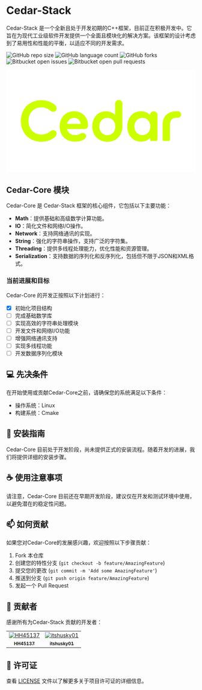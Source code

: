 # Cedar-Stack

Cedar-Stack 是一个全新且处于开发初期的C++框架，目前正在积极开发中。它旨在为现代工业级软件开发提供一个全面且模块化的解决方案。该框架的设计考虑到了易用性和性能的平衡，以适应不同的开发需求。

![GitHub repo size](https://img.shields.io/github/repo-size/CedarStack/Cedar-Core?style=for-the-badge)
![GitHub language count](https://img.shields.io/github/languages/count/CedarStack/Cedar-Core?style=for-the-badge)
![GitHub forks](https://img.shields.io/github/forks/CedarStack/Cedar-Core?style=for-the-badge)
![Bitbucket open issues](https://img.shields.io/bitbucket/issues/CedarStack/Cedar-Core?style=for-the-badge)
![Bitbucket open pull requests](https://img.shields.io/bitbucket/pr-raw/CedarStack/Cedar-Core?style=for-the-badge)

<img src="logo-image.png" alt="Logo image">

## Cedar-Core 模块

Cedar-Core 是 Cedar-Stack 框架的核心组件，它包括以下主要功能：

- **Math**：提供基础和高级数学计算功能。
- **IO**：简化文件和网络I/O操作。
- **Network**：支持网络通讯的实现。
- **String**：强化的字符串操作，支持广泛的字符集。
- **Threading**：提供多线程处理能力，优化性能和资源管理。
- **Serialization**：支持数据的序列化和反序列化，包括但不限于JSON和XML格式。

### 当前进展和目标

Cedar-Core 的开发正按照以下计划进行：

- [X] 初始化项目结构
- [ ] 完成基础数学库
- [ ] 实现高效的字符串处理模块
- [ ] 开发文件和网络I/O功能
- [ ] 增强网络通讯支持
- [ ] 实现多线程功能
- [ ] 开发数据序列化模块

## 💻 先决条件

在开始使用或贡献Cedar-Core之前，请确保您的系统满足以下条件：

- 操作系统：Linux
- 构建系统：Cmake

## 🚀 安装指南

Cedar-Core 目前处于开发阶段，尚未提供正式的安装流程。随着开发的进展，我们将提供详细的安装步骤。

## ☕ 使用注意事项

请注意，Cedar-Core 目前还在早期开发阶段，建议仅在开发和测试环境中使用，以避免潜在的稳定性问题。

## 📫 如何贡献

如果您对Cedar-Core的发展感兴趣，欢迎按照以下步骤贡献：

1. Fork 本仓库
2. 创建您的特性分支 (`git checkout -b feature/AmazingFeature`)
3. 提交您的更改 (`git commit -m 'Add some AmazingFeature'`)
4. 推送到分支 (`git push origin feature/AmazingFeature`)
5. 发起一个 Pull Request

## 🤝 贡献者

感谢所有为Cedar-Stack 贡献的开发者：

<table>
  <tr>
    <td align="center">
      <a href="#" title="Profile link">
        <img src="https://avatars.githubusercontent.com/u/52552476?v=4" width="100px;" alt="HH45137"/><br>
        <sub>
          <b>HH45137</b>
        </sub>
      </a>
    </td>
    <td align="center">
      <a href="#" title="Profile link">
        <img src="https://avatars.githubusercontent.com/u/79142465?v=4" width="100px;" alt="itshusky01"/><br>
        <sub>
          <b>itshusky01</b>
        </sub>
      </a>
    </td>
  </tr>
</table>

## 📝 许可证

查看 [LICENSE](LICENSE) 文件以了解更多关于项目许可证的详细信息。

